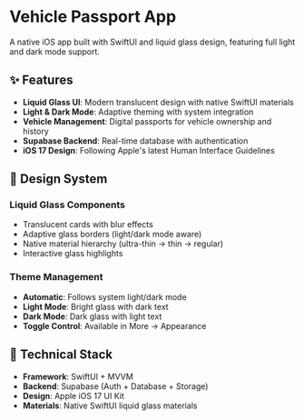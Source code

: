 # Vehicle Passport App

A native iOS app built with SwiftUI and liquid glass design, featuring full light and dark mode support.

## ✨ Features

- **Liquid Glass UI**: Modern translucent design with native SwiftUI materials
- **Light & Dark Mode**: Adaptive theming with system integration
- **Vehicle Management**: Digital passports for vehicle ownership and history
- **Supabase Backend**: Real-time database with authentication
- **iOS 17 Design**: Following Apple's latest Human Interface Guidelines

## 🎨 Design System

### Liquid Glass Components
- Translucent cards with blur effects
- Adaptive glass borders (light/dark mode aware)
- Native material hierarchy (ultra-thin → thin → regular)
- Interactive glass highlights

### Theme Management
- **Automatic**: Follows system light/dark mode
- **Light Mode**: Bright glass with dark text
- **Dark Mode**: Dark glass with light text
- **Toggle Control**: Available in More → Appearance

## 🔧 Technical Stack

- **Framework**: SwiftUI + MVVM
- **Backend**: Supabase (Auth + Database + Storage)
- **Design**: Apple iOS 17 UI Kit
- **Materials**: Native SwiftUI liquid glass materials